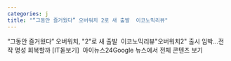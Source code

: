 ```yaml
---
categories: j
title: "“그동안 즐거웠다” 오버워치 2로 새 출발  이코노믹리뷰"
---
```

“그동안 즐거웠다” 오버워치, "2"로 새 출발&nbsp;&nbsp;이코노믹리뷰"오버워치2" 출시 임박…전작 명성 회복할까 [IT돋보기]&nbsp;&nbsp;아이뉴스24Google 뉴스에서 전체 콘텐츠 보기